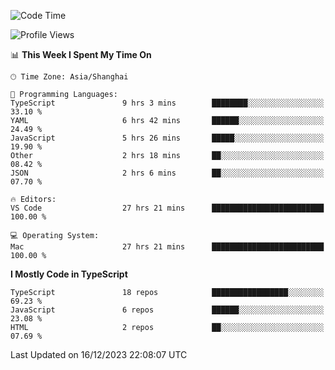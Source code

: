 <!--START_SECTION:waka-->
![Code Time](http://img.shields.io/badge/Code%20Time-5%2C573%20hrs%2037%20mins-blue)

![Profile Views](http://img.shields.io/badge/Profile%20Views-0-blue)

📊 **This Week I Spent My Time On** 

```text
🕑︎ Time Zone: Asia/Shanghai

💬 Programming Languages: 
TypeScript               9 hrs 3 mins        ████████░░░░░░░░░░░░░░░░░   33.10 % 
YAML                     6 hrs 42 mins       ██████░░░░░░░░░░░░░░░░░░░   24.49 % 
JavaScript               5 hrs 26 mins       █████░░░░░░░░░░░░░░░░░░░░   19.90 % 
Other                    2 hrs 18 mins       ██░░░░░░░░░░░░░░░░░░░░░░░   08.42 % 
JSON                     2 hrs 6 mins        ██░░░░░░░░░░░░░░░░░░░░░░░   07.70 % 

🔥 Editors: 
VS Code                  27 hrs 21 mins      █████████████████████████   100.00 % 

💻 Operating System: 
Mac                      27 hrs 21 mins      █████████████████████████   100.00 % 
```

**I Mostly Code in TypeScript** 

```text
TypeScript               18 repos            █████████████████░░░░░░░░   69.23 % 
JavaScript               6 repos             ██████░░░░░░░░░░░░░░░░░░░   23.08 % 
HTML                     2 repos             ██░░░░░░░░░░░░░░░░░░░░░░░   07.69 % 
```




 Last Updated on 16/12/2023 22:08:07 UTC
<!--END_SECTION:waka-->
